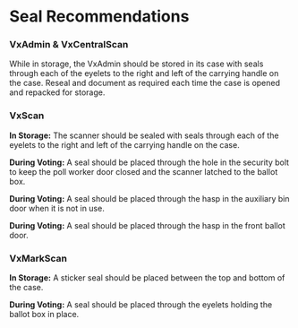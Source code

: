 # Seal Recommendations

### VxAdmin & VxCentralScan

While in storage, the VxAdmin should be stored in its case with seals through each of the eyelets to the right and left of the carrying handle on the case. Reseal and document as required each time the case is opened and repacked for storage.&#x20;

### VxScan

**In Storage:** The scanner should be sealed with seals through each of the eyelets to the right and left of the carrying handle on the case.

**During Voting:** A seal should be placed through the hole in the security bolt to keep the poll worker door closed and the scanner latched to the ballot box.&#x20;

**During Voting:** A seal should be placed through the hasp in the auxiliary bin door when it is not in use.

**During Voting:** A seal should be placed through the hasp in the front ballot door.

### VxMarkScan&#x20;

**In Storage:** A sticker seal should be placed between the top and bottom of the case.

**During Voting:** A seal should be placed through the eyelets holding the ballot box in place.

